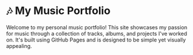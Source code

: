 # 🎶 My Music Portfolio

Welcome to my personal music portfolio! This site showcases my passion for music through a collection of tracks, albums, and projects I've worked on. It's built using GitHub Pages and is designed to be simple yet visually appealing.

